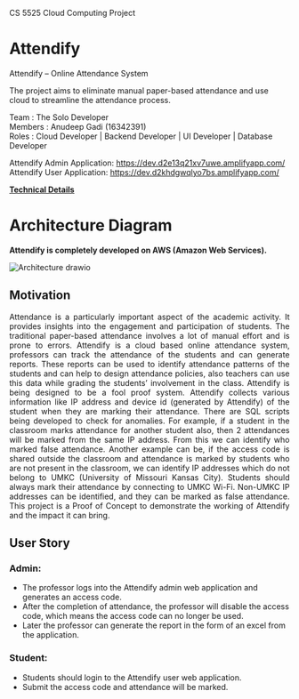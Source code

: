 CS 5525 Cloud Computing Project
# Attendify
Attendify – Online Attendance System 

The project aims to eliminate manual paper-based attendance and use cloud to streamline the attendance process. 

Team    :  The Solo Developer <br /> 
Members :  Anudeep Gadi (16342391)<br /> 
Roles   :  Cloud Developer | Backend Developer | UI Developer | Database Developer

Attendify Admin Application: https://dev.d2e13q21xv7uwe.amplifyapp.com/
Attendify User Application: https://dev.d2khdgwqlyo7bs.amplifyapp.com/

**[Technical Details](TechnicalDetails.md)**

# Architecture Diagram
**Attendify is completely developed on AWS (Amazon Web Services).**

![Architecture drawio](https://github.com/AnudeepGadi/Attendify/assets/111954019/d550599c-b745-4e17-b8d2-93bfa78d0e93)

## Motivation
<p align="justify">
Attendance is a particularly important aspect of the academic activity. It provides insights into the engagement and participation of students. The traditional paper-based attendance involves a lot of manual effort and is prone to errors. Attendify is a cloud based online attendance system, professors can track the attendance of the students and can generate reports. These reports can be used to identify attendance patterns of the students and can help to design attendance policies, also teachers can use this data while grading the students’ involvement in the class. Attendify is being designed to be a fool proof system. Attendify collects various information like IP address and device id (generated by Attendify) of the student when they are marking their attendance. There are SQL scripts being developed to check for anomalies. For example, if a student in the classroom marks attendance for another student also, then 2 attendances will be marked from the same IP address. From this we can identify who marked false attendance. Another example can be, if the access code is shared outside the classroom and attendance is marked by students who are not present in the classroom, we can identify IP addresses which do not belong to UMKC (University of Missouri Kansas City). Students should always mark their attendance by connecting to UMKC Wi-Fi. Non-UMKC IP addresses can be identified, and they can be marked as false attendance. This project is a Proof of Concept to demonstrate the working of Attendify and the impact it can bring. 
</p>

## User Story 
### Admin: 
- The professor logs into the Attendify admin web application and generates an access code.
- After the completion of attendance, the professor will disable the access code, which means the access code can no longer be used.
- Later the professor can generate the report in the form of an excel from the application.
### Student: 
- Students should login to the Attendify user web application.
- Submit the access code and attendance will be marked. 
